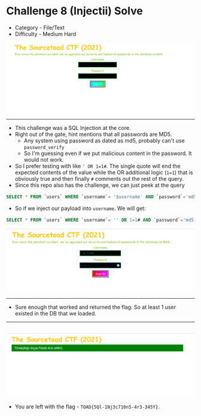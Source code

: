 # Challenge 8 (Injectii) Solve

* Category - File/Text
* Difficulty - Medium Hard

![](challenge-8.png)

---

* This challenge was a SQL Injection at the core.
* Right out of the gate, hint mentions that all passwords are MD5.
  * Any system using password as dated as md5, probably can't use `password_verify`
  * So I'm guessing even if we put malicious content in the password. It would not work.
* So I prefer testing with like `' OR 1=1#`. The single quote will end the expected contents of the value while the OR
additional logic (`1=1`) that is obviously true and then finally `#` comments out the rest of the query.
* Since this repo also has the challenge, we can just peek at the query

```sql
SELECT * FROM `users` WHERE `username`= '$username' AND `password`='md5($password)'
```

* So if we inject our payload into `username`. We will get:

```sql
SELECT * FROM `users` WHERE `username`= '' OR 1=1# AND `password`='md5(random)'
```

![](challenge-8-solve.png)

---
 * Sure enough that worked and returned the flag. So at least 1 user existed in the DB that we loaded.

---
![](challenge-8-flag.png)
---
* You are left with the flag - `TOAD{5Ql-1Nj3c710n5-4r3-345Y}`.
